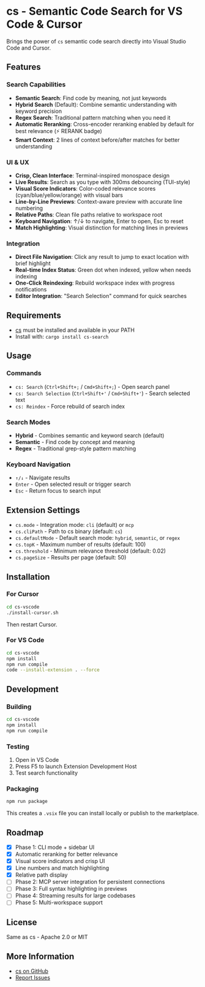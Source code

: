# cs - Semantic Code Search for VS Code & Cursor

Brings the power of `cs` semantic code search directly into Visual Studio Code and Cursor.

## Features

### Search Capabilities

- **Semantic Search**: Find code by meaning, not just keywords
- **Hybrid Search** (Default): Combine semantic understanding with keyword precision
- **Regex Search**: Traditional pattern matching when you need it
- **Automatic Reranking**: Cross-encoder reranking enabled by default for best relevance (⚡ RERANK badge)
- **Smart Context**: 2 lines of context before/after matches for better understanding

### UI & UX

- **Crisp, Clean Interface**: Terminal-inspired monospace design
- **Live Results**: Search as you type with 300ms debouncing (TUI-style)
- **Visual Score Indicators**: Color-coded relevance scores (cyan/blue/yellow/orange) with visual bars
- **Line-by-Line Previews**: Context-aware preview with accurate line numbering
- **Relative Paths**: Clean file paths relative to workspace root
- **Keyboard Navigation**: ↑/↓ to navigate, Enter to open, Esc to reset
- **Match Highlighting**: Visual distinction for matching lines in previews

### Integration

- **Direct File Navigation**: Click any result to jump to exact location with brief highlight
- **Real-time Index Status**: Green dot when indexed, yellow when needs indexing
- **One-Click Reindexing**: Rebuild workspace index with progress notifications
- **Editor Integration**: "Search Selection" command for quick searches

## Requirements

- [cs](https://github.com/lwyBZss8924d/semcs) must be installed and available in your PATH
- Install with: `cargo install cs-search`

## Usage

### Commands

- `cs: Search` (`Ctrl+Shift+;` / `Cmd+Shift+;`) - Open search panel
- `cs: Search Selection` (`Ctrl+Shift+'` / `Cmd+Shift+'`) - Search selected text
- `cs: Reindex` - Force rebuild of search index

### Search Modes

- **Hybrid** - Combines semantic and keyword search (default)
- **Semantic** - Find code by concept and meaning
- **Regex** - Traditional grep-style pattern matching

### Keyboard Navigation

- `↑/↓` - Navigate results
- `Enter` - Open selected result or trigger search
- `Esc` - Return focus to search input

## Extension Settings

- `cs.mode` - Integration mode: `cli` (default) or `mcp`
- `cs.cliPath` - Path to cs binary (default: `cs`)
- `cs.defaultMode` - Default search mode: `hybrid`, `semantic`, or `regex`
- `cs.topK` - Maximum number of results (default: 100)
- `cs.threshold` - Minimum relevance threshold (default: 0.02)
- `cs.pageSize` - Results per page (default: 50)

## Installation

### For Cursor

```bash
cd cs-vscode
./install-cursor.sh
```

Then restart Cursor.

### For VS Code

```bash
cd cs-vscode
npm install
npm run compile
code --install-extension . --force
```

## Development

### Building

```bash
cd cs-vscode
npm install
npm run compile
```

### Testing

1. Open in VS Code
2. Press F5 to launch Extension Development Host
3. Test search functionality

### Packaging

```bash
npm run package
```

This creates a `.vsix` file you can install locally or publish to the marketplace.

## Roadmap

- [x] Phase 1: CLI mode + sidebar UI
- [x] Automatic reranking for better relevance
- [x] Visual score indicators and crisp UI
- [x] Line numbers and match highlighting
- [x] Relative path display
- [ ] Phase 2: MCP server integration for persistent connections
- [ ] Phase 3: Full syntax highlighting in previews
- [ ] Phase 4: Streaming results for large codebases
- [ ] Phase 5: Multi-workspace support

## License

Same as cs - Apache 2.0 or MIT

## More Information

- [cs on GitHub](https://github.com/lwyBZss8924d/semcs)
- [Report Issues](https://github.com/lwyBZss8924d/semcs/issues)
